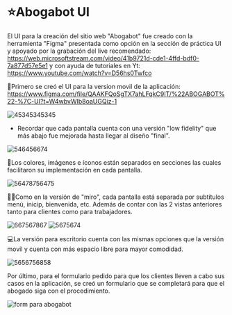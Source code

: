 # ⭐Abogabot UI
El UI para la creación del sitio web "Abogabot" fue creado con la herramienta "Figma" presentada como opción en la sección de práctica UI y apoyado por la grabación del live recomendado: https://web.microsoftstream.com/video/41b9721d-cde1-4ffd-bdf0-7a877d57e5e1 y con ayuda de tutoriales en Yt: https://www.youtube.com/watch?v=D56hs0Twfco

📱Primero se creó el UI para la version movil de la aplicación:
https://www.figma.com/file/QAAKFQoSgTX7ahLFqkC9IT/%22ABOGABOT%22-%7C-UI?t=W4wbvWIb8oaUGQiz-1

![45345345345](https://user-images.githubusercontent.com/114031198/202928523-80e8c239-5a8e-487a-b38a-69c82e026099.jpg)

- Recordar que cada pantalla cuenta con una versión "low fidelity" que más abajo fue mejorada hasta llegar al diseño "final".

![546456674](https://user-images.githubusercontent.com/114031198/202928962-3757677b-d994-4f2f-af15-897a6d341ec3.jpg)


📗Los colores, imágenes e íconos están separados en secciones las cuales facilitaron su implementación en cada pantalla.

![56478756475](https://user-images.githubusercontent.com/114031198/202928581-47d0a981-d9d5-4211-9eac-e076aece660c.jpg)

👩‍💻Como en la versión de "miro", cada pantalla está separada por subtítulos menú, inicip, bienvenida, etc. Además de contar con las 2 vistas anteriores tanto para clientes como para trabajadores.

![667567867](https://user-images.githubusercontent.com/114031198/202928678-4d7a0b7d-eae8-4814-acec-e5fa19c8b42c.jpg)
![5675674](https://user-images.githubusercontent.com/114031198/202928679-0283e9e5-04bb-4f06-a551-24c30e1802ea.jpg)

💻La versión para escritorio cuenta con las mismas opciones que la versión movil y cuenta con más espacio libre para mayor comodidad.

![5656756858](https://user-images.githubusercontent.com/114031198/202928745-ccdeb194-9620-4c08-bf40-a87998505ed6.jpg)

Por último, para el formulario pedido para que los clientes lleven a cabo sus casos en la aplicación, se creó un formulario que se completará para que el abogado siga con el procedimiento.

![form para abogabot](https://user-images.githubusercontent.com/114031198/202928904-33131339-e3e8-4b7e-9868-5dcc2490c2f4.jpg)



